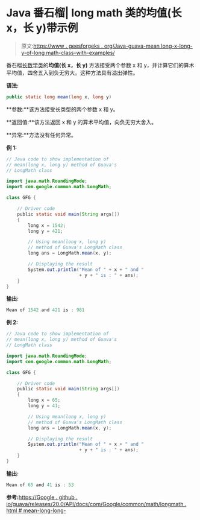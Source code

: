 # Java 番石榴| long math 类的均值(长 x，长 y)带示例

> 原文:[https://www . geesforgeks . org/Java-guava-mean long-x-long-y-of-long math-class-with-examples/](https://www.geeksforgeeks.org/java-guava-meanlong-x-long-y-of-longmath-class-with-examples/)

番石榴[长数学类](https://www.geeksforgeeks.org/longmath-class-guava-java/)的**均值(长 x，长 y)** 方法接受两个参数 x 和 y，并计算它们的算术平均值，四舍五入到负无穷大。这种方法具有溢出弹性。

**语法:**

```java
public static long mean(long x, long y)

```

**参数:**该方法接受长类型的两个参数 x 和 y。

**返回值:**该方法返回 x 和 y 的算术平均值，向负无穷大舍入。

**异常:**方法没有任何异常。

**例 1:**

```java
// Java code to show implementation of
// mean(long x, long y) method of Guava's
// LongMath class

import java.math.RoundingMode;
import com.google.common.math.LongMath;

class GFG {

    // Driver code
    public static void main(String args[])
    {
        long x = 1542;
        long y = 421;

        // Using mean(long x, long y)
        // method of Guava's LongMath class
        long ans = LongMath.mean(x, y);

        // Displaying the result
        System.out.println("Mean of " + x + " and "
                           + y + " is : " + ans);
    }
}
```

**输出:**

```java
Mean of 1542 and 421 is : 981

```

**例 2:**

```java
// Java code to show implementation of
// mean(long x, long y) method of Guava's
// LongMath class

import java.math.RoundingMode;
import com.google.common.math.LongMath;

class GFG {

    // Driver code
    public static void main(String args[])
    {
        long x = 65;
        long y = 41;

        // Using mean(long x, long y)
        // method of Guava's LongMath class
        long ans = LongMath.mean(x, y);

        // Displaying the result
        System.out.println("Mean of " + x + " and "
                           + y + " is : " + ans);
    }
}
```

**输出:**

```java
Mean of 65 and 41 is : 53

```

**参考:**[https://Google . github . io/guava/releases/20.0/API/docs/com/Google/common/math/longmath . html # mean-long-long-](https://google.github.io/guava/releases/20.0/api/docs/com/google/common/math/LongMath.html#mean-long-long-)